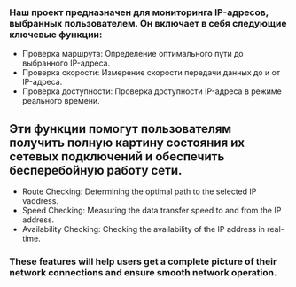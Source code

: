 ### Наш проект предназначен для мониторинга IP-адресов, выбранных пользователем. Он включает в себя следующие ключевые функции:
- Проверка маршрута: Определение оптимального пути до выбранного IP-адреса.
- Проверка скорости: Измерение скорости передачи данных до и от IP-адреса.
- Проверка доступности: Проверка доступности IP-адреса в режиме реального времени.
## Эти функции помогут пользователям получить полную картину состояния их сетевых подключений и обеспечить бесперебойную работу сети.

- Route Checking: Determining the optimal path to the selected IP vaddress.
- Speed Checking: Measuring the data transfer speed to and from the IP address.
- Availability Checking: Checking the availability of the IP address in real-time.
### These features will help users get a complete picture of their network connections and ensure smooth network operation.
